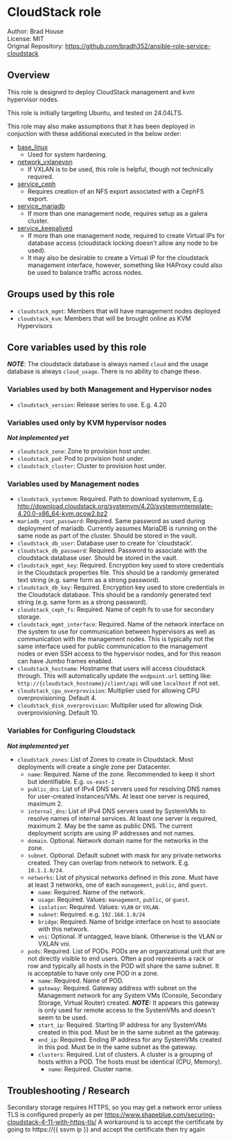 # CloudStack role

Author: Brad House<br/>
License: MIT<br/>
Original Repository: https://github.com/bradh352/ansible-role-service-cloudstack

## Overview

This role is designed to deploy CloudStack management and kvm hypervisor nodes.

This role is initially targeting Ubuntu, and tested on 24.04LTS.

This role may also make assumptions that it has been deployed in conjuction
with these additional executed in the below order:
 - [base_linux](https://github.com/bradh352/ansible-role-base-linux)
   - Used for system hardening.
 - [network_vxlanevpn](https://github.com/bradh352/ansible-role-network-vxlanevpn)
   - If VXLAN is to be used, this role is helpful, though not technically
     required.
 - [service_ceph](https://github.com/bradh352/ansible-role-service-ceph)
   - Requires creation of an NFS export associated with a CephFS export.
 - [service_mariadb](https://github.com/bradh352/ansible-role-service-mariadb)
   - If more than one management node, requires setup as a galera cluster.
 - [service_keepalived](https://github.com/bradh352/ansible-role-service-keepalived)
   - If more than one management node, required to create Virtual IPs for
     database access (cloudstack locking doesn't allow any node to be used).
   - It may also be desirable to create a Virtual IP for the cloudstack
     management interface, however, something like HAProxy could also be used
     to balance traffic across nodes.

## Groups used by this role
- `cloudstack_mgmt`: Members that will have management nodes deployed
- `cloudstack_kvm`: Members that will be brought online as KVM Hypervisors

## Core variables used by this role

***NOTE***: The cloudstack database is always named `cloud` and the usage
database is always `cloud_usage`.  There is no ability to change these.

### Variables used by both Management and Hypervisor nodes

- `cloudstack_version`: Release series to use. E.g. 4.20

### Variables used only by KVM hypervisor nodes

***Not implemented yet***

- `cloudstack_zone`: Zone to provision host under.
- `cloudstack_pod`: Pod to provision host under.
- `cloudstack_cluster`: Cluster to provision host under.

### Variables used by Management nodes

- `cloudstack_systemvm`: Required. Path to download systemvm,
  E.g. http://download.cloudstack.org/systemvm/4.20/systemvmtemplate-4.20.0-x86_64-kvm.qcow2.bz2
- `mariadb_root_password`: Required. Same password as used during deployment of
  mariadb. Currently assumes MariaDB is running on the same node as part of the
  cluster.  Should be stored in the vault.
- `cloudstack_db_user`: Database user to create for 'cloudstack'.
- `cloudstack_db_password`: Required. Password to associate with the cloudstack
  database user.  Should be stored in the vault.
- `cloudstack_mgmt_key`: Required. Encryption key used to store credentials in
  the Cloudstack properties file. This should be a randomly generated text
  string (e.g. same form as a strong password).
- `cloudstack_db_key`: Required. Encryption key used to store credentials in
  the Cloudstack database. This should be a randomly generated text
  string (e.g. same form as a strong password).
- `cloudstack_ceph_fs`: Required. Name of ceph fs to use for secondary storage.
- `cloudstack_mgmt_interface`: Required. Name of the network interface on the
  system to use for communication between hypervisors as well as communication
  with the management nodes.  This is typically not the same interface used
  for public communication to the management nodes or even SSH access to the
  hypervisor nodes, and for this reason can have Jumbo frames enabled.
- `cloudstack_hostname`: Hostname that users will access cloudstack through.
  This will automatically update the `endpoint.url` setting like:
  `http://{cloudstack_hostname}/client/api` will use `localhost` if not set.
- `cloudstack_cpu_overprovision`: Multiplier used for allowing CPU
  overprovisioning.  Default 4.
- `cloudstack_disk_overprovision`: Multiplier used for allowing Disk
  overprovisioning.  Default 10.

### Variables for Configuring Cloudstack

***Not implemented yet***

- `cloudstack_zones`: List of Zones to create in Cloudstack.  Most deployments
  will create a single zone per Datacenter.
  - `name`: Required. Name of the zone.  Recommended to keep it short but
    identifiable.  E.g. `us-east-1`
  - `public_dns`: List of IPv4 DNS servers used for resolving DNS names for
    user-created Instances/VMs. At least one server is required, maximum 2.
  - `internal_dns`: List of IPv4 DNS servers used by SystemVMs to resolve names
    of internal services. At least one server is required, maximum 2. May be the
    same as public DNS.  The current deployment scripts are using IP addresses
    and not names.
  - `domain`. Optional. Network domain name for the networks in the zone.
  - `subnet`. Optional. Default subnet with mask for any private networks
    created. They can overlap from network to network. E.g. `10.1.1.0/24`.
  - `networks`: List of physical networks defined in this zone.  Must have at
    least 3 networks, one of each `management`, `public`, and `guest`.
    - `name`: Required. Name of the network.
    - `usage`: Required. Values: `management`, `public`, or `guest`.
    - `isolation`: Required. Values: `VLAN` or `VXLAN`.
    - `subnet`: Required. e.g. `192.168.1.0/24`
    - `bridge`: Required. Name of bridge interface on host to associate with
      this network.
    - `vni`: Optional. If untagged, leave blank.  Otherwise is the VLAN or
      VXLAN vni.
  - `pods`: Required. List of PODs.  PODs are an organizational unit that are
    not directly visible to end users.  Often a pod represents a rack or row
    and typically all hosts in the POD will share the same subnet.  It is
    acceptable to have only one POD in a zone.
    - `name`: Required. Name of POD.
    - `gateway`: Required. Gateway address with subnet on the Management network
      for any System VMs (Console, Secondary Storage, Virtual Router) created.
      ***NOTE:*** It appears this gateway is only used for remote access to the
      SystemVMs and doesn't seem to be used.
    - `start_ip`: Required. Starting IP address for any SystemVMs created in
      this pod. Must be in the same subnet as the gateway.
    - `end_ip`: Required. Ending IP address for any SystemVMs created in
      this pod. Must be in the same subnet as the gateway.
    - `clusters`: Required. List of clusters.  A cluster is a grouping of hosts
      within a POD. The hosts must be identical (CPU, Memory).
      - `name`: Required. Cluster name.

## Troubleshooting / Research

Secondary storage requires HTTPS, so you may get a network error unless TLS is configured properly as per https://www.shapeblue.com/securing-cloudstack-4-11-with-https-tls/
A workaround is to accept the certificate by going to https://{{ ssvm ip }} and accept the certificate then try again


